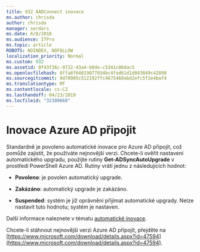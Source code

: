 ```yaml
---
title: 932 AADConnect inovace
ms.author: chrisda
author: chrisda
manager: serdars
ms.date: 6/8/2018
ms.audience: ITPro
ms.topic: article
ROBOTS: NOINDEX, NOFOLLOW
localization_priority: Normal
ms.custom: 932
ms.assetid: 8f43f36c-9722-43a4-b0de-c5341c06dac5
ms.openlocfilehash: 8ffa8f64019077034bc4fad61d1d843849c42898
ms.sourcegitcommit: 9d78905c512192ffc4675468abd2efc5f2e4baf4
ms.translationtype: MT
ms.contentlocale: cs-CZ
ms.lasthandoff: 04/23/2019
ms.locfileid: "32389660"
---
```

# <a name="upgrade-azure-ad-connect"></a>Inovace Azure AD připojit

Standardně je povoleno automatické inovace pro Azure AD připojit, což pomůže zajistit, že používáte nejnovější verzi. Chcete-li ověřit nastavení automatického upgradu, použijte rutiny **Get-ADSyncAutoUpgrade** v prostředí PowerShell Azure AD. Rutiny vrátí jednu z následujících hodnot: 

- **Povoleno**: je povolen automatický upgrade.

- **Zakázáno**: automatický upgrade je zakázáno.

- **Suspended**: systém je již oprávněni přijímat automatické upgrady. Nelze nastavit tuto hodnotu; systém je nastaven. 

Další informace naleznete v tématu [automatické inovace](https://docs.microsoft.com/azure/active-directory/connect/active-directory-aadconnect-feature-automatic-upgrade).

Chcete-li stáhnout nejnovější verzi Azure AD připojit, přejděte na [https://www.microsoft.com/download/details.aspx?id=47594](https://www.microsoft.com/download/details.aspx?id=47594).
